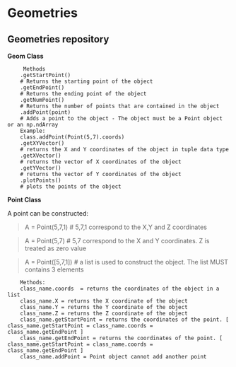 # Geometries
Geometries repository
------------------------------------------------

**Geom Class**
         
         Methods
        .getStartPoint()
        # Returns the starting point of the object
        .getEndPoint()
        # Returns the ending point of the object
        .getNumPoint()
        # Returns the number of points that are contained in the object
        .addPoint(point)
        # Adds a point to the object - The object must be a Point object or an np.ndArray
        Example:
        class.addPoint(Point(5,7).coords)
        .getXYVector()
        # returns the X and Y coordinates of the object in tuple data type
        .getXVector()
        # returns the vector of X coordinates of the object
        .getYVector()
        # returns the vector of Y coordinates of the object
        .plotPoints()
        # plots the points of the object
        
        
        
**Point Class**

A point can be constructed:

> A = Point(5,7,1) # 5,7,1 correspond to the X,Y and Z coordinates

> A = Point(5,7) # 5,7 correspond to the X and Y coordinates. Z is treated as zero value

> A = Point([5,7,1]) # a list is used to construct the object. The list MUST contains 3 elements
    
        Methods:
        class_name.coords  = returns the coordinates of the object in a list
        class_name.X = returns the X coordinate of the object
        class_name.Y = returns the Y coordinate of the object
        class_name.Z = returns the Z coordinate of the object
        class_name.getStartPoint = returns the coordinates of the point. [ class_name.getStartPoint = class_name.coords =                               class_name.getEndPoint ]
        class_name.getEndPoint = returns the coordinates of the point. [ class_name.getStartPoint = class_name.coords =                                 class_name.getEndPoint ]
        class_name.addPoint = Point object cannot add another point
    
